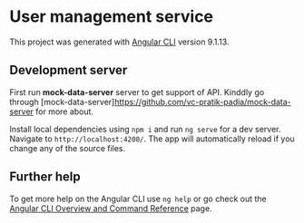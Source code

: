 # User management service

This project was generated with [Angular CLI](https://github.com/angular/angular-cli) version 9.1.13.

## Development server
First run **mock-data-server** server to get support of API. Kinddly go through [mock-data-server]https://github.com/vc-pratik-padia/mock-data-server for more about.

Install local dependencies using `npm i` and run `ng serve` for a dev server. Navigate to `http://localhost:4200/`. The app will automatically reload if you change any of the source files.

## Further help

To get more help on the Angular CLI use `ng help` or go check out the [Angular CLI Overview and Command Reference](https://angular.io/cli) page.
